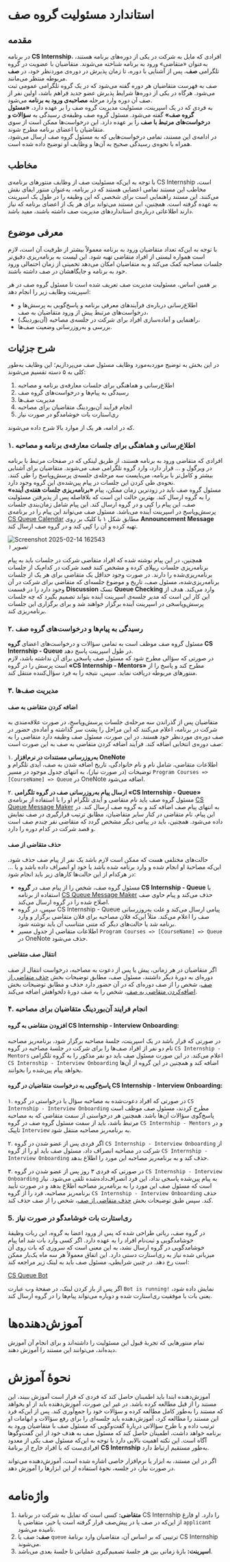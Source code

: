 # استاندارد مسئولیت گروه صف

## مقدمه

در برنامه **CS Internship**، افرادی که مایل به شرکت در یکی از دوره‌های برنامه هستند، به‌عنوان «متقاضی» ورود به برنامه شناخته می‌شوند. متقاضیان با عضویت در گروه تلگرامی **صف**، پس از آشنایی با دوره، تا زمان پذیرش در دوره‌ی موردنظر خود، در **صف** مربوطه منتظر می‌مانند.  
صف به فهرست متقاضیان هر دوره گفته می‌شود که در یک گروه تلگرامی عمومی ثبت می‌شود. هرگاه در یکی از دوره‌ها شرایط پذیرش عضو جدید فراهم باشد، اولین نفر از صف آن دوره وارد مرحله **مصاحبه‌ی ورود به برنامه** می‌شود.   
به فردی که در یک اسپرینت، مسئولیت مدیریت گروه صف را بر عهده دارد، **«مسئول گروه صف»** گفته می‌شود. مسئول گروه صف وظیفه‌ی رسیدگی به **سؤالات و درخواست‌های مرتبط با صف** را بر عهده دارد. این درخواست‌ها ممکن است از سوی متقاضیان یا اعضای برنامه مطرح شوند.  
در ادامه‌ی این مستند، تمامی درخواست‌هایی که به مسئول گروه صف ارسال می‌شود، همراه با نحوه‌ی رسیدگی صحیح به آن‌ها و وظایف او توضیح داده شده است.

## مخاطب

با توجه به این‌که مسئولیت صف از وظایف منتورهای برنامه‌ی CS Internship است، مخاطب این مستند تمامی اعضایی هستند که در برنامه، به‌عنوان منتور ایفای نقش می‌کنند. این مستند راهنمایی است برای شخصی که این وظیفه را در طول یک اسپرینت به عهده گرفته است. همچنین، این مستند می‌تواند برای هر یک از اعضای برنامه که نیاز دارند اطلاعاتی درباره‌ی استانداردهای مدیریت صف داشته باشند، مفید باشد.

## معرفی موضوع

با توجه به این‌که تعداد متقاضیان ورود به برنامه معمولاً بیشتر از ظرفیت آن است، لازم است همواره لیستی از افراد متقاضی تهیه شود. این لیست به برنامه‌ریزی دقیق‌تر جلسات مصاحبه کمک می‌کند و به متقاضیان امکان می‌دهد تخمینی از زمان احتمالی ورود خود به برنامه و جایگاهشان در صف داشته باشند.

بر همین اساس، مسئولیت مدیریت صف تعریف شده است تا مسئول گروه صف در هر اسپرینت وظایف زیر را انجام دهد:

- اطلاع‌رسانی درباره‌ی فرآیندهای معرفی برنامه و پاسخ‌گویی به پرسش‌ها و درخواست‌های مرتبط پیش از ورود متقاضیان به صف،
- راهنمایی و آماده‌سازی افراد برای شرکت در جلسه‌ی مصاحبه (آن‌بوردینگ)،
- بررسی و به‌روزرسانی وضعیت صف‌ها.

## شرح جزئیات

در این بخش به توضیح موردبه‌مورد وظایف مسئول صف می‌پردازیم؛ این وظایف به‌طور کلی به ۵ دسته تقسیم می‌شوند:
  1. اطلاع‌رسانی و هماهنگی برای جلسات معارفه‌ی برنامه و مصاحبه
  2. رسیدگی به پیام‌ها و درخواست‌های گروه صف
  3. مدیریت صف‌ها
  4. انجام فرآیند آن‌بوردینگ متقاضیان برای مصاحبه
  5. ری‌استارت بات خوشامدگو در صورت نیاز

که در ادامه، هر یک از موارد بالا شرح داده می‌شوند.

### ۱. اطلاع‌رسانی و هماهنگی برای جلسات معارفه‌ی برنامه و مصاحبه

افرادی که متقاضی ورود به برنامه هستند، از طریق لینکی که در صفحات مرتبط با برنامه در ویرگول و ... قرار دارد، وارد گروه تلگرامی صف می‌شوند. متقاضیان برای آشنایی بیشتر و کامل‌تر با برنامه، می‌بایست سه مرحله‌ی جلسه‌ی پرسش‌وپاسخ را طی کنند. نحوه‌ی طی کردن این جلسات در پیام پین‌شده‌ی این گروه وجود دارد.  
مسئول گروه صف باید در زودترین زمان ممکن، پیام **«برنامه‌ریزی جلسات هفته‌ی آینده»** را به گروه ارسال کند. بهترین حالت این است که بلافاصله پس از پذیرفتن مسئولیت صف، این پیام را کپی و در گروه ارسال کند. این پیام شامل زمان‌بندی جلسات پرسش‌وپاسخ در اسپرینت آینده می‌باشد. مسئول صف می‌تواند این پیام را در برنامه‌ی [CS Queue Calendar](https://cs-internship.github.io/CS-Queue-Calendar/) مطابق شکل ۱ با کلیک بر روی **Announcement Message** تهیه کرده و آن را کپی کند و در گروه صف ارسال کند.

![Screenshot 2025-02-14 162543](https://github.com/user-attachments/assets/8ee2626d-d5b3-46d7-bad7-75ebb081cfd7)  
_تصویر ۱_

همچنین، در این پیام نوشته شده که افراد متقاضی شرکت در جلسات باید به پیام برنامه‌ریزی جلسات ریپلای کرده و مشخص کنند قصد شرکت در کدام‌یک از جلسات برنامه‌ریزی‌شده را دارند. در صورت وجود حداقل یک متقاضی برای هر یک از جلسات برنامه‌ریزی‌شده، مسئول صف، تاریخ و موضوع جلسه‌ای که متقاضی برای شرکت در آن وجود دارد را در قسمت **Discussion** تسک **Queue Checking** وارد می‌کند. هدف از این کار این است که مدیر جلسه‌ی اسپرینت آینده بتواند تصمیم بگیرد که چه جلسات پرسش‌وپاسخی در اسپرینت آینده برگزار خواهند شد و برای برگزاری این جلسات برنامه‌ریزی کند.

### ۲. رسیدگی به پیام‌ها و درخواست‌های گروه صف

مسئول گروه صف موظف است به تمامی سؤالات و درخواست‌های اعضای **گروه CS Internship - Queue** در طول اسپرینت پاسخ دهد.  
در صورتی که سؤالی مطرح شود که مسئول صف پاسخی برای آن نداشته باشد، لازم است پرسش را در گروه **«CS Internship - Mentors»** مطرح کند و پاسخ را از منتورهای مربوطه دریافت نماید. سپس، نتیجه را به فرد سؤال‌کننده منتقل کند.

### ۳. مدیریت صف‌ها

#### **اضافه کردن متقاضی به صف**

متقاضیان پس از گذراندن سه مرحله‌ی جلسات پرسش‌وپاسخ، در صورت علاقه‌مندی به شرکت در برنامه، اعلام می‌کنند که این مراحل را پشت سر گذاشته و آماده‌ی حضور در صف دوره‌ی موردنظر خود هستند. در این صورت، مسئول صف وظیفه دارد متقاضی را به صف دوره‌ی انتخابی اضافه کند. فرآیند اضافه کردن متقاضی به صف به این صورت است:

۱. **به‌روزرسانی مستندات در نرم‌افزار OneNote**  
   اطلاعات متقاضی، شامل نام و نام خانوادگی، تاریخ اضافه شدن به صف، آیدی تلگرام و توضیحات (در صورت نیاز)، به انتهای جدول موجود در مسیر `Program Courses => [CourseName] => Queue` در OneNote اضافه می‌شود.

۲. **ارسال پیام به‌روزرسانی صف در گروه تلگرامی «CS Internship - Queue»**  
   مسئول گروه صف باید نام متقاضی و آیدی تلگرام او را با استفاده از برنامه‌ی [CS Queue Message Maker](https://cs-internship.github.io/CS-Queue-Message-Maker/) به انتهای پیام صف اضافه کند و به گروه صف ارسال کند. در این پیام، نام متقاضی در کنار سایر متقاضیان، مطابق ترتیب قرارگیری در صف نمایش داده می‌شود. همچنین، باید در پیامی دیگر مشخص گردد که متقاضی نفر چندم صف است و قصد شرکت در کدام دوره را دارد.


#### **حذف متقاضی از صف**
حالت‌های مختلفی هست که ممکن است لازم باشد یک نفر از پیام صف حذف شود. این‌که مصاحبهٔ او انجام شده و وارد برنامه شده باشد یا خود او انصراف داده باشد و یا ...
در هرکدام از این حالت‌ها کارهای زیر باید انجام شود:

- مسئول گروه صف، شخص را از پیام صف در **گروه CS Internship - Queue** با استفاده از برنامه [CS Queue Message Maker](https://cs-internship.github.io/CS-Queue-Message-Maker/) حذف می‌کند و پیام حاوی صف اصلاح شده را در گروه ارسال می‌کند.
- سپس، در گروه CS Internship - Queue پیامی ارسال می‌کند و علت به‌روزرسانی صف را اعلام می‌کند. مثلاً این‌که فلان مصاحبه برای فلان متقاضی برگزار و وارد برنامه شد یا حالت‌های دیگر که متنی متناسب آن باید نوشته شود.
- اطلاعات متقاضی از جدول مسیر `Program Courses => [CourseName] => Queue` در OneNote حذف می‌شود.

#### **انتقال صف متقاضی**
  اگر متقاضیان در هر زمانی، پیش یا پس از دعوت به مصاحبه، درخواست انتقال از صف دوره‌ای به دورهٔ دیگر داشتند، مسئول صف، مطابق توضیحات بخش [حذف متقاضی از صف](#حذف-متقاضی-از-صف)، شخص را از صف دوره‌ای که در آن حضور دارد حذف و مطابق توضیحات بخش [اضافه‌کردن متقاضی به صف](#اضافه-کردن-متقاضی-به-صف)، شخص را به صف دورهٔ دلخواهش اضافه می‌کند.

### ۴. انجام فرایند آن‌بوردینگ متقاضیان برای مصاحبه

#### **افزودن متقاضی به گروه CS Internship - Interview Onboarding:**  
در صورتی که قرار باشد در یک اسپرینت، جلسهٔ مصاحبه برگزار شود، برنامه‌ریز مصاحبه نام دو نفر از افراد صف‌ها را برای شرکت در جلسهٔ مصاحبه در گروه `CS Internship - Mentors` اعلام می‌کند. در این صورت مسئول صف باید دو نفر مذکور را به گروه تلگرامی `CS Internship - Interview Onboarding` اضافه کند و همچنین در این گروه از آن‌ها بخواهد پیام پین‌شده را بخوانند.
  
#### **پاسخ‌گویی به درخواست متقاضیان در گروه CS Internship - Interview Onboarding:**  
۱. در صورتی که افراد دعوت‌شده به مصاحبه سؤال یا درخواستی در گروه `CS Internship - Interview Onboarding` مطرح کردند، مسئول صف موظف است پاسخ‌گوی سؤالات آن‌ها باشد. همچنین هر درخواستی از سمت متقاضی که به مصاحبه مرتبط باشد، باید از سمت مسئول گروه صف در گروه `CS Internship - Mentors` و در تاپیک `Interview` به برنامه‌ریز مصاحبه منتقل شود.  
     
۲. اگر فردی پس از عضو شدن در گروه `CS Internship - Interview Onboarding` از شرکت در مصاحبه انصراف داد، مسئول صف باید او را از گروه `CS Internship - Interview Onboarding` حذف کند و به برنامه‌ریز مصاحبه این مورد را اطلاع بدهد.  
     
۳. در صورتی که فردی ۳ روز پس از عضو شدن در گروه `CS Internship - Interview Onboarding` به پیام پین‌شده پاسخی نداد، این فرد انصراف‌داده‌شده تلقی می‌شود. نیاز است که مسئول صف این مورد را به برنامه‌ریز مصاحبه اطلاع بدهد و در صورت تأیید برنامه‌ریز مصاحبه، فرد را از گروه `CS Internship - Interview Onboarding` حذف کند. سپس طبق توضیحات بخش [حذف متقاضی از صف](#حذف-متقاضی-از-صف)، شخص را از صف حذف کند.  
### 5. ری‌استارت بات خوشامدگو در صورت نیاز
در گروه صف، رباتی طراحی شده که پس از ورود اعضا به گروه، این ربات وظیفهٔ خوشامدگویی و ثبت‌نام افراد را به عهده دارد. اگر کسی وارد بات شد اما پیام خوشامدگویی در گروه ارسال نشد، به این معنی است که سروری که بات روی آن میزبانی شده نیاز به ری‌استارت دستی دارد. این اتفاق معمولاً هر سه ماه یک‌بار ممکن است رخ دهد. در چنین شرایطی، مسئول صف باید به لینک زیر مراجعه کند:

[CS Queue Bot](https://cs-queue-bot.onrender.com/)

اگر پس از باز کردن لینک، در صفحهٔ وب عبارت `Bot is running!` نمایش داده شود، یعنی بات با موفقیت ری‌استارت شده و دوباره می‌تواند پیام‌ها را در گروه ارسال کند.

# آموزش‌دهنده‌ها

تمام منتورهایی که تجربهٔ قبول این مسئولیت را داشته‌اند و برای انجام آن آموزش دیده‌اند، می‌توانند این مستند را آموزش دهند.

# نحوهٔ آموزش

آموزش‌دهنده ابتدا باید اطمینان حاصل کند که فردی که قرار است آموزش ببیند، این مستند را از قبل مطالعه کرده باشد. در غیر این صورت، آموزش‌دهنده باید از او بخواهد که مستند را به‌طور کامل مطالعه کرده و سؤالات خود را جمع‌آوری کند. پس از این‌که فرد این مستند را مطالعه کرد، آموزش‌دهنده باید جلسه‌ای را برای رفع سؤالات و ابهامات او ترتیب داده و با طرح سؤالاتی دربارهٔ گفت‌وگویی که مسئول صف با متقاضیان ورود به برنامه خواهد داشت، اطمینان حاصل کند که مسئول صف به هدف خود از این گفت‌وگوها آگاه است. این نکته اهمیت بالایی دارد با توجه به این‌که مسئول صف یکی از معدود افرادی‌ست که با افراد خارج از برنامهٔ **CS Internship** به‌طور مستقیم ارتباط دارد.

اگر در این مستند، به ابزار یا نرم‌افزار خاصی اشاره شده است، آموزش‌دهنده می‌تواند در صورت نیاز، در جلسه، نحوهٔ استفاده از این ابزارها را آموزش دهد.

# واژه‌نامه

1. **متقاضی:** کسی است که تمایل به شرکت در برنامهٔ CS Internship را دارد. او فارغ از این‌که در صف یا در پیش‌صف قرار گرفته است یا خیر، متقاضی یا `applicant` نامیده می‌شود.
2. **صف:** صف یا `queue` ترتیبی که بر اساس آن، متقاضیان وارد برنامهٔ CS Internship می‌شوند.
3. **اسپرینت:** بازهٔ زمانی بین هر جلسهٔ تصمیم‌گیری عملیاتی تا جلسهٔ بعدی می‌باشد.
